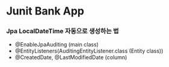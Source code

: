 # Junit Bank App

### Jpa LocalDateTime 자동으로 생성하는 법
- @EnableJpaAuditing (main class)
- @EntityListeners(AuditingEntityListener.class (Entity class))
- @CreatedDate, @LastModifiedDate (column)